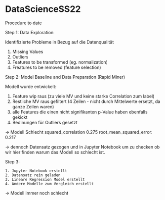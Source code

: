 # DataScienceSS22

Procedure to date

Step 1: Data Exploration 

Identifizierte Probleme in Bezug auf die Datenqualität 
  1. Missing Values
  2. Outliers
  3. Features to be transformed (eg. normalization)
  4. Fréatures to be removed (feature selection) 
  
 Step 2: Model Baseline and Data Preparation (Rapid Miner)
 
 Modell wurde entwickelt:
  1. Feature wip raus (zu viele MV und keine starke Correlation zum label)
  2. Restliche MV raus gefiltert (4 Zeilen - nicht durch Mittelwerte ersetzt, da ganze Zeilen waren) 
  3. alle Features die einen nicht signifikanten p-Value haben ebenfalls gekickt
  4. Bedinungen für Outliers gesetzt 
  
  -> Modell Schlecht 
  squared_correlation 0.275
  root_mean_squared_error: 0.217
  
  -> dennoch Datensatz gezogen und in Jupyter Notebook um zu checken ob wir hier finden warum das Modell so schlecht ist. 
  
  Step 3: 
  
    1. Jupyter Notebook erstellt 
    2. Datensatz rein geladen
    3. Lineare Regression Model erstellt
    4. Andere Modelle zum Vergleich erstellt
    
   -> Modell immer noch schlecht 
